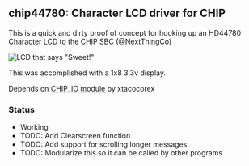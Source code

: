 ## chip44780: Character LCD driver for CHIP

This is a quick and dirty proof of concept for hooking up an HD44780 Character LCD to the CHIP SBC (@NextThingCo)

![LCD that says "Sweet!"](https://pbs.twimg.com/media/Cm-P0_wUIAAF2jp.jpg)

This was accomplished with a 1x8 3.3v display.

Depends on [CHIP_IO module](https://github.com/xtacocorex/CHIP_IO) by xtacocorex 

### Status 
 

*  Working
*  TODO: Add Clearscreen function 
*  TODO: Add support for scrolling longer messages
*  TODO: Modularize this so it can be called by other programs

